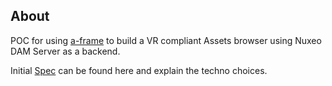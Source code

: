 
## About 

POC for using [a-frame](https://aframe.io/) to build a VR compliant Assets browser using Nuxeo DAM Server as a backend.

Initial [Spec](doc/Spec.md) can be found here and explain the techno choices.


